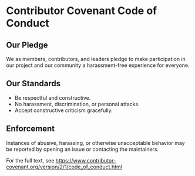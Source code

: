 # Contributor Covenant Code of Conduct

## Our Pledge
We as members, contributors, and leaders pledge to make participation in our project and our community a harassment-free experience for everyone.

## Our Standards
- Be respectful and constructive.
- No harassment, discrimination, or personal attacks.
- Accept constructive criticism gracefully.

## Enforcement
Instances of abusive, harassing, or otherwise unacceptable behavior may be reported by opening an issue or contacting the maintainers.

For the full text, see https://www.contributor-covenant.org/version/2/1/code_of_conduct.html
